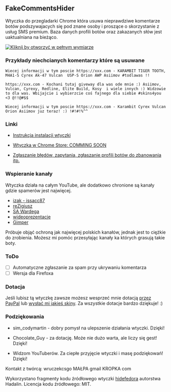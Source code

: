 ## FakeCommentsHider
Wtyczka do przegladarki Chrome która usuwa nieprawdziwe komentarze botów podszywajacych się pod znane osoby i proszące o skorzystanie z usług SMS premium. Baza danych profili botów oraz zakazanych słów jest uaktualniana na bieżąco.

[![Kliknij by otworzyć w pełnym wymiarze](http://i.imgur.com/WjfCyh9.png)](http://i.imgur.com/WjfCyh9.png)

### Przykłady niechcianych komentarzy które są usuwane

```
Wiecej informacji w tym poscie https://xxx.com - KARAMBIT TIGER TOOTH, M4A1-S Cyrex Ak-47 Vulcan  USP-S Orion AWP Asiimov #todlawas !!

https://xxx.com - Kochani tutaj giveway dla was ode mnie :) Asiimov, Vulcan, Cyrexy, Redline, Elite Build, Kosy  i wiele innych :) Widzowie to dla was. Wbijajcie i wybierzcie coś fajnego dla siebie #skins4you <3 @!!@#$$

Wiecej informacji w tym poscie https://xxx.com - Karambit Cyrex Vulcan Orion Asiimov juz teraz! :) !#!#!%^^
```

### Linki

* [Instrukcja instalacji wtyczki](https://github.com/Wruczek/FakeCommentsHider/blob/master/INSTALACJA.md)

* [Wtyczka w Chrome Store: COMMING SOON](#)

* [Zgłaszanie błędów, zapytania, zgłaszanie profili botów do zbanowania itp.](https://github.com/Wruczek/FakeCommentsHider/issues)

### Wspieranie kanały

Wtyczka działa na całym YouTube, ale dodatkowo chronione są kanały gdzie spamerów jest najwięcej.

 * [izak - issacc87](https://www.youtube.com/user/issacc87)
 * [reZigiusz](https://www.youtube.com/channel/UCLLNPuvRGKxSczJcxlOiMXg)
 * [SA Wardega](https://www.youtube.com/channel/UCdZwMpK-iWqCos46xPscDeg)
 * [wideoprezentacje](https://www.youtube.com/channel/UCViVL2aOkLWKcFVi0_p6u6g)
 * [Gimper](https://www.youtube.com/channel/UCFBH3Bdhgh3_cCToEQsUp6Q)

Próbuje objąć ochroną jak najwięcej polskich kanałów, jednak jest to ciężkie do zrobienia. Możesz mi pomóc przesyłając kanały ka których grasują takie boty.

### ToDo
- [ ] Automatyczne zgłaszanie za spam przy ukrywaniu komentarza
- [ ] Wersja dla Firefoxa

### Dotacja

Jeśli lubisz tą wtyczkę zawsze możesz wesprzeć mnie dotacją [przez PayPal](https://www.paypal.com/cgi-bin/webscr?cmd=_s-xclick&hosted_button_id=9PL5J7ULZQYJQ) lub [wysłać mi jakieś skiny](https://steamcommunity.com/tradeoffer/new/?partner=126623086&token=V3eGov0E). Za wszystkie dotacje bardzo dziękuje! :)

### Podziękowania

- sim_codymartin - dobry pomysł na ulepszenie działania wtyczki. Dzięki!

- Chocolate_Guy - za dotację. Może nie dużo warta, ale liczy się gest! Dzięki!

- Widzom YouTuberów. Za ciepłe przyjęcie wtyczki i masę podziękowań! Dzięki!

Kontakt z twórcą: wruczekcsgo MAŁPA gmail KROPKA com

Wykorzystano fragmenty kodu źródłowego wtyczki [hidefedora](https://github.com/hadalin/chrome-hidefedora) autorstwa Hadalin.
Licencja kodu źródłowego: MIT.
